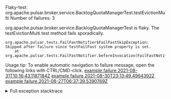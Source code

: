         
Flaky-test: org.apache.pulsar.broker.service.BacklogQuotaManagerTest.testEvictionMulti
Number of failures: 3

org.apache.pulsar.broker.service.BacklogQuotaManagerTest is flaky. The testEvictionMulti test method fails sporadically.

```
org.apache.pulsar.tests.FailFastNotifier$FailFastSkipException: Skipped after failure since testFailFast system property is set.
	at org.apache.pulsar.tests.FailFastNotifier.beforeInvocation(FailFastNotifier.java:88)

```

Usage tip: To enable automatic navigation to failure message, open the following links with CTRL/CMD-click.
[example failure 2021-08-31T10:16:43.1187184Z](https://github.com/apache/pulsar/runs/3471501156?check_suite_focus=true#step:10:2185)
[example failure 2021-08-30T23:13:49.4964392Z](https://github.com/apache/pulsar/runs/3467152431?check_suite_focus=true#step:9:1495)
[example failure 2021-08-27T06:37:39.5390769Z](https://github.com/apache/pulsar/runs/3440411059?check_suite_focus=true#step:9:3417)


<details>
<summary>Full exception stacktrace</summary>
<code><pre>
org.apache.pulsar.tests.FailFastNotifier$FailFastSkipException: Skipped after failure since testFailFast system property is set.
	at org.apache.pulsar.tests.FailFastNotifier.beforeInvocation(FailFastNotifier.java:88)

</pre></code>
</details>

